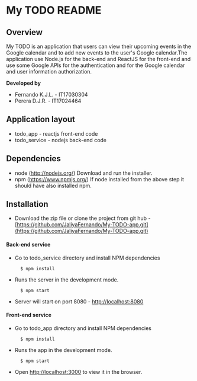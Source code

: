# My TODO README

## Overview
My TODO is an application that users can view their upcoming events in the Google calendar and to add new events to the user's Google calendar.The application use Node.js for the back-end and ReactJS for the front-end and use some Google APIs for the authentication and for the Google calendar and user information authorization.

**Developed by**
- Fernando K.J.L.   - IT17030304
- Perera D.J.R.     - IT17024464

Application layout
--------------
* todo_app - reactjs front-end code
* todo_service -  nodejs back-end code

Dependencies
--------------
* node (http://nodejs.org/)
        Download and run the installer.
* npm (https://www.npmjs.org/)
        If node installed from the above step it should have also installed npm.

Installation
--------------
* Download the zip file or clone the project from git hub - [https://github.com/JaliyaFernando/My-TODO-app.git](https://github.com/JaliyaFernando/My-TODO-app.git)

#### Back-end service
* Go to todo_service directory and install NPM dependencies

        $ npm install
* Runs the server in the development mode.

        $ npm start    
* Server will start on port 8080 - [http://localhost:8080](http://localhost:8080)

#### Front-end service
* Go to todo_app directory and install NPM dependencies

        $ npm install
* Runs the app in the development mode.

        $ npm start
* Open [http://localhost:3000](http://localhost:3000) to view it in the browser.

